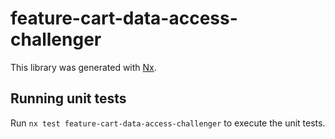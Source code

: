# feature-cart-data-access-challenger

This library was generated with [Nx](https://nx.dev).

## Running unit tests

Run `nx test feature-cart-data-access-challenger` to execute the unit tests.
